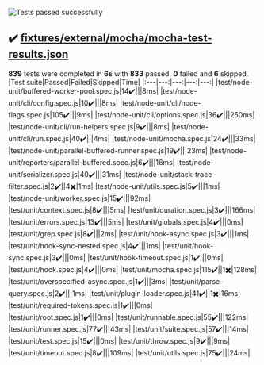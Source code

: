 ![Tests passed successfully](https://img.shields.io/badge/tests-833%20passed%2C%206%20skipped-success)
## ✔️ <a id="user-content-r0" href="#r0">fixtures/external/mocha/mocha-test-results.json</a>
**839** tests were completed in **6s** with **833** passed, **0** failed and **6** skipped.
|Test suite|Passed|Failed|Skipped|Time|
|:---|---:|---:|---:|---:|
|test/node-unit/buffered-worker-pool.spec.js|14✔️|||8ms|
|test/node-unit/cli/config.spec.js|10✔️|||8ms|
|test/node-unit/cli/node-flags.spec.js|105✔️|||9ms|
|test/node-unit/cli/options.spec.js|36✔️|||250ms|
|test/node-unit/cli/run-helpers.spec.js|9✔️|||8ms|
|test/node-unit/cli/run.spec.js|40✔️|||4ms|
|test/node-unit/mocha.spec.js|24✔️|||33ms|
|test/node-unit/parallel-buffered-runner.spec.js|19✔️|||23ms|
|test/node-unit/reporters/parallel-buffered.spec.js|6✔️|||16ms|
|test/node-unit/serializer.spec.js|40✔️|||31ms|
|test/node-unit/stack-trace-filter.spec.js|2✔️||4✖️|1ms|
|test/node-unit/utils.spec.js|5✔️|||1ms|
|test/node-unit/worker.spec.js|15✔️|||92ms|
|test/unit/context.spec.js|8✔️|||5ms|
|test/unit/duration.spec.js|3✔️|||166ms|
|test/unit/errors.spec.js|13✔️|||5ms|
|test/unit/globals.spec.js|4✔️|||0ms|
|test/unit/grep.spec.js|8✔️|||2ms|
|test/unit/hook-async.spec.js|3✔️|||1ms|
|test/unit/hook-sync-nested.spec.js|4✔️|||1ms|
|test/unit/hook-sync.spec.js|3✔️|||0ms|
|test/unit/hook-timeout.spec.js|1✔️|||0ms|
|test/unit/hook.spec.js|4✔️|||0ms|
|test/unit/mocha.spec.js|115✔️||1✖️|128ms|
|test/unit/overspecified-async.spec.js|1✔️|||3ms|
|test/unit/parse-query.spec.js|2✔️|||1ms|
|test/unit/plugin-loader.spec.js|41✔️||1✖️|16ms|
|test/unit/required-tokens.spec.js|1✔️|||0ms|
|test/unit/root.spec.js|1✔️|||0ms|
|test/unit/runnable.spec.js|55✔️|||122ms|
|test/unit/runner.spec.js|77✔️|||43ms|
|test/unit/suite.spec.js|57✔️|||14ms|
|test/unit/test.spec.js|15✔️|||0ms|
|test/unit/throw.spec.js|9✔️|||9ms|
|test/unit/timeout.spec.js|8✔️|||109ms|
|test/unit/utils.spec.js|75✔️|||24ms|